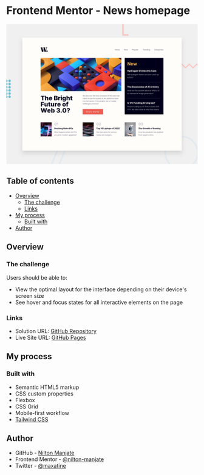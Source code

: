 # Frontend Mentor - News homepage

![Design preview for the News homepage coding challenge](./design/desktop-preview.jpg)

## Table of contents

- [Overview](#overview)
  - [The challenge](#the-challenge)
  - [Links](#links)
- [My process](#my-process)
  - [Built with](#built-with)
- [Author](#author)

## Overview

### The challenge

Users should be able to:

- View the optimal layout for the interface depending on their device's screen size
- See hover and focus states for all interactive elements on the page

### Links

- Solution URL: [GitHub Repository](https://github.com/nilton-manjate/news-homepage/)
- Live Site URL: [GitHub Pages](https://nilton-manjate.github.io/news-homepage/)

## My process

### Built with

- Semantic HTML5 markup
- CSS custom properties
- Flexbox
- CSS Grid
- Mobile-first workflow
- [Tailwind CSS](https://tailwindcss.com/)

## Author


- GitHub - [Nilton Manjate](https://github.com/nilton-manjate)
- Frontend Mentor - [@nilton-manjate](https://www.frontendmentor.io/profile/nilton-manjate)
- Twitter - [@maxatine](https://www.twitter.com/maxatine)